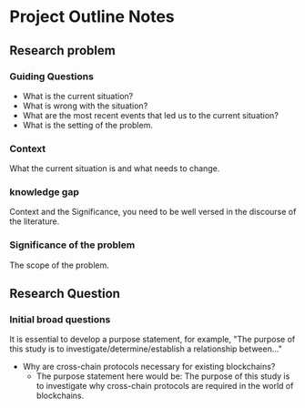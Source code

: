 # Project Outline Notes

## Research problem

### Guiding Questions

* What is the current situation?
* What is wrong with the situation?
* What are the most recent events that led us to the current situation?
* What is the setting of the problem.

### Context

What the current situation is and what needs to change.

### knowledge gap

Context and the Significance, you need to be well versed in the discourse of the literature.

### Significance of the problem

The scope of the problem.

## Research Question

### Initial broad questions

It is essential to develop a purpose statement, for example, "The purpose of this study is to investigate/determine/establish a relationship between..."

* Why are cross-chain protocols necessary for existing blockchains?
  * The purpose statement here would be: The purpose of this study is to investigate why cross-chain protocols are required in the world of blockchains.